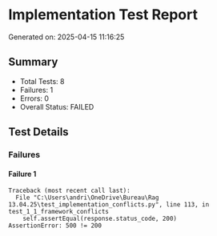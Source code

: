 # Implementation Test Report
Generated on: 2025-04-15 11:16:25

## Summary
- Total Tests: 8
- Failures: 1
- Errors: 0
- Overall Status: FAILED

## Test Details

### Failures

#### Failure 1
```
Traceback (most recent call last):
  File "C:\Users\andri\OneDrive\Bureau\Rag 13.04.25\test_implementation_conflicts.py", line 113, in test_1_1_framework_conflicts
    self.assertEqual(response.status_code, 200)
AssertionError: 500 != 200

```
